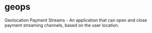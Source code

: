# geops
Geolocation Payment Streams - An application that can open and close payment streaming channels, based on the user location.
